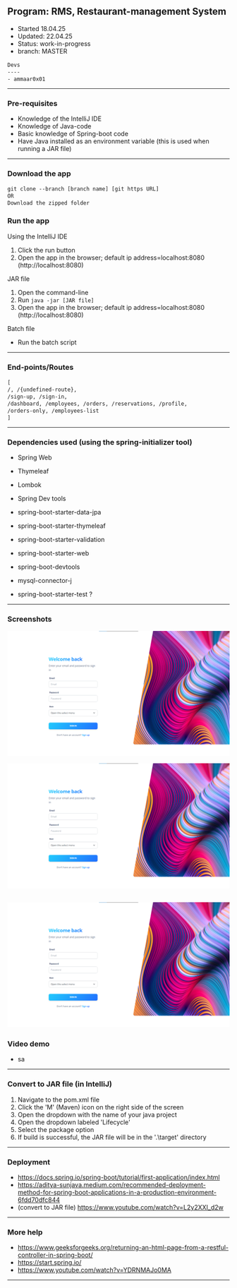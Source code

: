 ## Program: 	RMS, Restaurant-management System 
- Started	18.04.25
- Updated: 	22.04.25	
- Status: 	work-in-progress
- branch: 	MASTER	
```
Devs
----
- ammaar0x01
```
---

### Pre-requisites 
- Knowledge of the IntelliJ IDE
- Knowledge of Java-code
- Basic knowledge of Spring-boot code
- Have Java installed as an environment variable (this is used when running a JAR file)
---


### Download the app
```
git clone --branch [branch name] [git https URL] 
OR
Download the zipped folder
```

### Run the app
Using the IntelliJ IDE
1. Click the run button
2. Open the app in the browser; default ip address=localhost:8080 (http://localhost:8080)

JAR file
1. Open the command-line
2. Run `java -jar [JAR file]`
3. Open the app in the browser; default ip address=localhost:8080 (http://localhost:8080)

Batch file
- Run the batch script
---


### End-points/Routes
```
[
/, /{undefined-route}, 
/sign-up, /sign-in, 
/dashboard, /employees, /orders, /reservations, /profile,
/orders-only, /employees-list 
]
```
---


### Dependencies used (using the spring-initializer tool)
- Spring Web
- Thymeleaf
- Lombok
- Spring Dev tools

- spring-boot-starter-data-jpa
- spring-boot-starter-thymeleaf
- spring-boot-starter-validation
- spring-boot-starter-web
- spring-boot-devtools
- mysql-connector-j
- spring-boot-starter-test ?
---


### Screenshots 
![Screenshot 2025-04-22 065921.png](screenshots%2FScreenshot%202025-04-22%20065921.png)

![Screenshot 2025-04-22 065921.png](screenshots%2FScreenshot%202025-04-22%20065921.png)

![Screenshot 2025-04-22 065921.png](screenshots%2FScreenshot%202025-04-22%20065921.png)
---

### Video demo 
- sa 
---

### Convert to JAR file (in IntelliJ)
1. Navigate to the pom.xml file 
2. Click the 'M' (Maven) icon on the right side of the screen
3. Open the dropdown with the name of your java project 
4. Open the dropdown labeled 'Lifecycle'
5. Select the package option
6. If build is successful, the JAR file will be in the '.\target' directory 
---


### Deployment
- https://docs.spring.io/spring-boot/tutorial/first-application/index.html
- https://aditya-sunjava.medium.com/recommended-deployment-method-for-spring-boot-applications-in-a-production-environment-6fdd70dfc844
- (convert to JAR file) https://www.youtube.com/watch?v=L2y2XXI_d2w
---


### More help
- https://www.geeksforgeeks.org/returning-an-html-page-from-a-restful-controller-in-spring-boot/
- https://start.spring.io/
- https://www.youtube.com/watch?v=YDRNMAJo0MA
---
